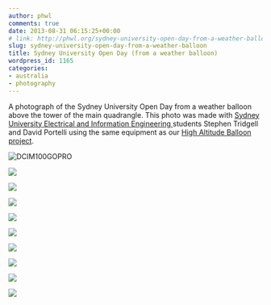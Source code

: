 ```yaml
---
author: phwl
comments: true
date: 2013-08-31 06:15:25+00:00
# link: http://phwl.org/sydney-university-open-day-from-a-weather-balloon/
slug: sydney-university-open-day-from-a-weather-balloon
title: Sydney University Open Day (from a weather balloon)
wordpress_id: 1165
categories:
- australia
- photography
---
```


A photograph of the Sydney University Open Day from a weather balloon above the tower of the main quadrangle. This photo was made with [Sydney University Electrical and Information Engineering ](http://www.ee.usyd.edu.au)students Stephen Tridgell and David Portelli using the same equipment as our [High Altitude Balloon project](http://www.phwl.org/high-altitude-balloon-launch-1/).

![DCIM100GOPRO](http://www.phwl.org/wp-content/uploads/2013/08/GOPR7514-1024x768.jpg)

<!-- more -->

![](http://www.phwl.org/wp-content/uploads/2013/08/GOPR7063-1024x768.jpg)

![](http://www.phwl.org/wp-content/uploads/2013/08/GOPR7319-1024x768.jpg)

![](http://www.phwl.org/wp-content/uploads/2013/08/GOPR7344-1024x768.jpg)

![](http://www.phwl.org/wp-content/uploads/2013/08/GOPR7374-1024x768.jpg)

![](http://www.phwl.org/wp-content/uploads/2013/08/GOPR7395-1024x768.jpg)

![](http://www.phwl.org/wp-content/uploads/2013/08/GOPR7402-1024x768.jpg)

![](http://www.phwl.org/wp-content/uploads/2013/08/GOPR7463-1024x768.jpg)

![](http://www.phwl.org/wp-content/uploads/2013/08/GOPR7514-1024x768.jpg)

![](http://www.phwl.org/wp-content/uploads/2013/08/GOPR7612-1024x768.jpg)


